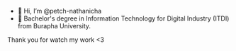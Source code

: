- 👋 Hi, I’m @petch-nathanicha
- 🌱 Bachelor's degree in Information Technology for Digital Industry (ITDI) from Burapha University.


Thank you for watch my work <3
